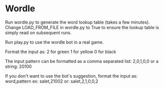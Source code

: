 # Wordle

Run wordle.py to generate the word lookup table (takes a few minutes).
Change LOAD_FROM_FILE in wordle.py to True to ensure the lookup table is simply read on subsequent runs.

Run play.py to use the wordle bot in a real game. 



Format the input as:
2 for green
1 for yellow
0 for black

The input pattern can be formatted as 
a comma separated list: 2,0,1,0,0
or a string: 20100

If you don't want to use the bot's suggestion, format the input as:
word,pattern
ex: salet,21002
or: salet,2,1,0,0,2